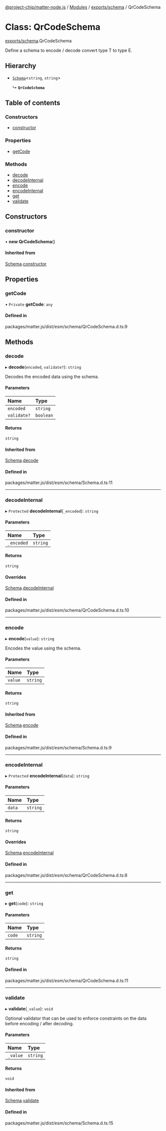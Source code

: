 [@project-chip/matter-node.js](../README.md) / [Modules](../modules.md) / [exports/schema](../modules/exports_schema.md) / QrCodeSchema

# Class: QrCodeSchema

[exports/schema](../modules/exports_schema.md).QrCodeSchema

Define a schema to encode / decode convert type T to type E.

## Hierarchy

- [`Schema`](exports_schema.Schema.md)<`string`, `string`\>

  ↳ **`QrCodeSchema`**

## Table of contents

### Constructors

- [constructor](exports_schema.QrCodeSchema.md#constructor)

### Properties

- [getCode](exports_schema.QrCodeSchema.md#getcode)

### Methods

- [decode](exports_schema.QrCodeSchema.md#decode)
- [decodeInternal](exports_schema.QrCodeSchema.md#decodeinternal)
- [encode](exports_schema.QrCodeSchema.md#encode)
- [encodeInternal](exports_schema.QrCodeSchema.md#encodeinternal)
- [get](exports_schema.QrCodeSchema.md#get)
- [validate](exports_schema.QrCodeSchema.md#validate)

## Constructors

### constructor

• **new QrCodeSchema**()

#### Inherited from

[Schema](exports_schema.Schema.md).[constructor](exports_schema.Schema.md#constructor)

## Properties

### getCode

• `Private` **getCode**: `any`

#### Defined in

packages/matter.js/dist/esm/schema/QrCodeSchema.d.ts:9

## Methods

### decode

▸ **decode**(`encoded`, `validate?`): `string`

Decodes the encoded data using the schema.

#### Parameters

| Name | Type |
| :------ | :------ |
| `encoded` | `string` |
| `validate?` | `boolean` |

#### Returns

`string`

#### Inherited from

[Schema](exports_schema.Schema.md).[decode](exports_schema.Schema.md#decode)

#### Defined in

packages/matter.js/dist/esm/schema/Schema.d.ts:11

___

### decodeInternal

▸ `Protected` **decodeInternal**(`_encoded`): `string`

#### Parameters

| Name | Type |
| :------ | :------ |
| `_encoded` | `string` |

#### Returns

`string`

#### Overrides

[Schema](exports_schema.Schema.md).[decodeInternal](exports_schema.Schema.md#decodeinternal)

#### Defined in

packages/matter.js/dist/esm/schema/QrCodeSchema.d.ts:10

___

### encode

▸ **encode**(`value`): `string`

Encodes the value using the schema.

#### Parameters

| Name | Type |
| :------ | :------ |
| `value` | `string` |

#### Returns

`string`

#### Inherited from

[Schema](exports_schema.Schema.md).[encode](exports_schema.Schema.md#encode)

#### Defined in

packages/matter.js/dist/esm/schema/Schema.d.ts:9

___

### encodeInternal

▸ `Protected` **encodeInternal**(`data`): `string`

#### Parameters

| Name | Type |
| :------ | :------ |
| `data` | `string` |

#### Returns

`string`

#### Overrides

[Schema](exports_schema.Schema.md).[encodeInternal](exports_schema.Schema.md#encodeinternal)

#### Defined in

packages/matter.js/dist/esm/schema/QrCodeSchema.d.ts:8

___

### get

▸ **get**(`code`): `string`

#### Parameters

| Name | Type |
| :------ | :------ |
| `code` | `string` |

#### Returns

`string`

#### Defined in

packages/matter.js/dist/esm/schema/QrCodeSchema.d.ts:11

___

### validate

▸ **validate**(`_value`): `void`

Optional validator that can be used to enforce constraints on the data before encoding / after decoding.

#### Parameters

| Name | Type |
| :------ | :------ |
| `_value` | `string` |

#### Returns

`void`

#### Inherited from

[Schema](exports_schema.Schema.md).[validate](exports_schema.Schema.md#validate)

#### Defined in

packages/matter.js/dist/esm/schema/Schema.d.ts:15
